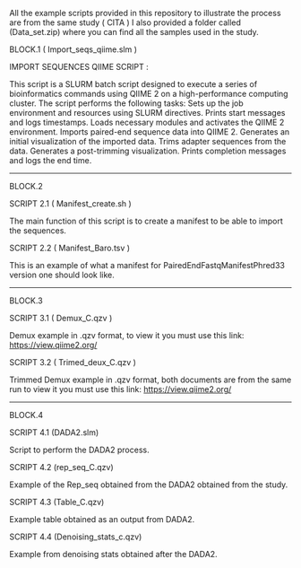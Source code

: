All the example scripts provided in this repository to illustrate the process are from the same study ( CITA ) 
I also provided a folder called (Data_set.zip) where you can find all the samples used in the study. 

BLOCK.1 ( Import_seqs_qiime.slm ) 

IMPORT SEQUENCES QIIME SCRIPT : 

This script is a SLURM batch script designed to execute a series of bioinformatics commands using QIIME 2 on a high-performance computing cluster.
The script performs the following tasks:
Sets up the job environment and resources using SLURM directives.
Prints start messages and logs timestamps.
Loads necessary modules and activates the QIIME 2 environment.
Imports paired-end sequence data into QIIME 2.
Generates an initial visualization of the imported data.
Trims adapter sequences from the data.
Generates a post-trimming visualization.
Prints completion messages and logs the end time.

------------------------------------------------------------------------------------------------------------------------------------------------------------
BLOCK.2

SCRIPT 2.1 ( Manifest_create.sh )

The main function of this script is to create a manifest to be able to import the sequences. 

SCRIPT 2.2 ( Manifest_Baro.tsv ) 

This is an example of what a manifest for PairedEndFastqManifestPhred33 version one should look like. 

------------------------------------------------------------------------------------------------------------------------------------------------------------

BLOCK.3 

SCRIPT 3.1 ( Demux_C.qzv )

Demux example in .qzv format, to view it you must use this link: https://view.qiime2.org/

SCRIPT 3.2 ( Trimed_deux_C.qzv ) 

Trimmed Demux example in .qzv format, both documents are from the same run to view it you must use this link: https://view.qiime2.org/

------------------------------------------------------------------------------------------------------------------------------------------------------------

BLOCK.4 

SCRIPT 4.1 (DADA2.slm) 

Script to perform the DADA2 process.

SCRIPT 4.2 (rep_seq_C.qzv)

Example of the Rep_seq obtained from the DADA2 obtained from the study. 

SCRIPT 4.3 (Table_C.qzv)

Example table obtained as an output from DADA2. 

SCRIPT 4.4 (Denoising_stats_c.qzv) 

Example from denoising stats obtained after the DADA2. 
